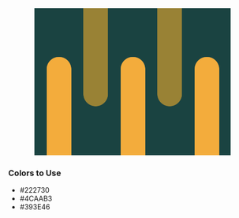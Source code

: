 <div style="text-align:center">
    <img src="../images/35.png" />
</div>

### Colors to Use
- #222730 
- #4CAAB3
- #393E46
